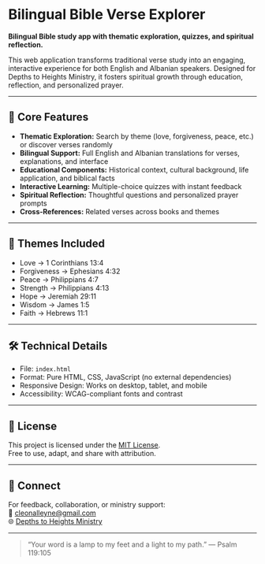 # Bilingual Bible Verse Explorer

**Bilingual Bible study app with thematic exploration, quizzes, and spiritual reflection.**

This web application transforms traditional verse study into an engaging, interactive experience for both English and Albanian speakers. Designed for Depths to Heights Ministry, it fosters spiritual growth through education, reflection, and personalized prayer.

---

## 🌟 Core Features

- **Thematic Exploration:** Search by theme (love, forgiveness, peace, etc.) or discover verses randomly
- **Bilingual Support:** Full English and Albanian translations for verses, explanations, and interface
- **Educational Components:** Historical context, cultural background, life application, and biblical facts
- **Interactive Learning:** Multiple-choice quizzes with instant feedback
- **Spiritual Reflection:** Thoughtful questions and personalized prayer prompts
- **Cross-References:** Related verses across books and themes

---

## 📖 Themes Included

- Love → 1 Corinthians 13:4  
- Forgiveness → Ephesians 4:32  
- Peace → Philippians 4:7  
- Strength → Philippians 4:13  
- Hope → Jeremiah 29:11  
- Wisdom → James 1:5  
- Faith → Hebrews 11:1  

---

## 🛠️ Technical Details

- File: `index.html`
- Format: Pure HTML, CSS, JavaScript (no external dependencies)
- Responsive Design: Works on desktop, tablet, and mobile
- Accessibility: WCAG-compliant fonts and contrast

---

## 📜 License

This project is licensed under the [MIT License](LICENSE).  
Free to use, adapt, and share with attribution.

---

## 🤝 Connect

For feedback, collaboration, or ministry support:  
📧 cleonalleyne@gmail.com  
🌐 [Depths to Heights Ministry](https://depthstoheights.github.io)

---

> “Your word is a lamp to my feet and a light to my path.” — Psalm 119:105
